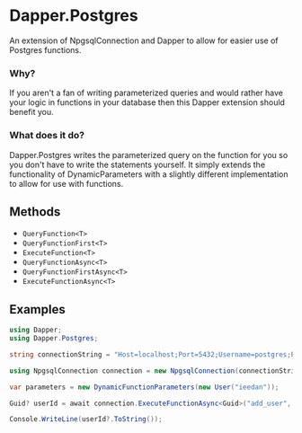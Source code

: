 # Dapper.Postgres
An extension of NpgsqlConnection and Dapper to allow for easier use of Postgres functions.

### Why?
If you aren't a fan of writing parameterized queries and would rather have your logic in functions in your database then this Dapper extension should benefit you.

### What does it do?
Dapper.Postgres writes the parameterized query on the function for you so you don't have to write the statements yourself. It simply extends the functionality of DynamicParameters with a slightly different implementation to allow for use with functions.

## Methods
- `QueryFunction<T>`
- `QueryFunctionFirst<T>`
- `ExecuteFunction<T>`
- `QueryFunctionAsync<T>`
- `QueryFunctionFirstAsync<T>`
- `ExecuteFunctionAsync<T>`

## Examples

```csharp
using Dapper;
using Dapper.Postgres;

string connectionString = "Host=localhost;Port=5432;Username=postgres;Password=admin;Database=test;";

using NpgsqlConnection connection = new NpgsqlConnection(connectionString);

var parameters = new DynamicFunctionParameters(new User("ieedan"));

Guid? userId = await connection.ExecuteFunctionAsync<Guid>("add_user", parameters);

Console.WriteLine(userId?.ToString());

```
